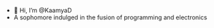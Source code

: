 - 👋 Hi, I’m @KaamyaD
  <br>
- A sophomore indulged in the fusion of programming and electronics
<!---
KaamyaD/KaamyaD is a ✨ special ✨ repository because its `README.md` (this file) appears on your GitHub profile.
You can click the Preview link to take a look at your changes.
--->
